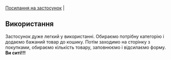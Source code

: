 [Посилання на застосунок](https://delivery-app-8ae93.web.app/) |

## Використання 
Застосунок дуже легкий у використанні. Обираємо потрібну категорію і додаємо бажаний товар до кошику. Потім заходимо на сторінку з покупками, обираємо кількість товару, заповнюємо і відсилаємо форму. **Ви ситі!!!**
